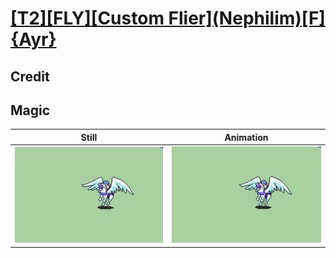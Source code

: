 # [\[T2\]\[FLY\]\[Custom Flier\]\(Nephilim\)\[F\]{Ayr}](../)

## Credit


	
## Magic

| Still | Animation |
| :---: | :-------: |
| ![Magic still](./Magic_000.png) | ![Magic animation](./Magic.gif) |

